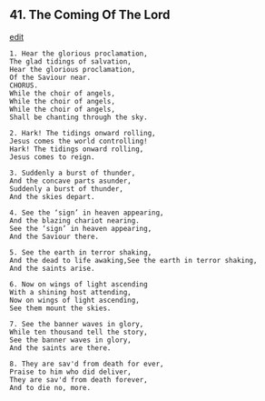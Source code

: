 
## 41.  The Coming Of The Lord
[edit](https://docs.google.com/document/d/1g0ZOAauOoALmwSRm8IF_GxHkrIQcRke7/edit?mode=html)



    1. Hear the glorious proclamation,
    The glad tidings of salvation,
    Hear the glorious proclamation,
    Of the Saviour near.
    CHORUS.
    While the choir of angels,
    While the choir of angels,
    While the choir of angels,
    Shall be chanting through the sky.

    2. Hark! The tidings onward rolling,
    Jesus comes the world controlling!
    Hark! The tidings onward rolling,
    Jesus comes to reign.

    3. Suddenly a burst of thunder,
    And the concave parts asunder,
    Suddenly a burst of thunder,
    And the skies depart.

    4. See the ‘sign’ in heaven appearing,
    And the blazing chariot nearing.
    See the ‘sign’ in heaven appearing,
    And the Saviour there.

    5. See the earth in terror shaking,
    And the dead to life awaking,See the earth in terror shaking,
    And the saints arise.

    6. Now on wings of light ascending
    With a shining host attending,
    Now on wings of light ascending,
    See them mount the skies.

    7. See the banner waves in glory,
    While ten thousand tell the story,
    See the banner waves in glory,
    And the saints are there.

    8. They are sav'd from death for ever,
    Praise to him who did deliver,
    They are sav'd from death forever,
    And to die no, more.
